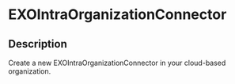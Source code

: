 # EXOIntraOrganizationConnector

## Description

Create a new EXOIntraOrganizationConnector in your cloud-based organization.
